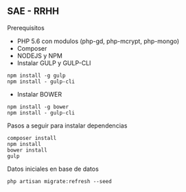 ## SAE - RRHH

Prerequisitos
 - PHP 5.6 con modulos (php-gd, php-mcrypt, php-mongo)
 - Composer
 - NODEJS y NPM
 - Instalar GULP y GULP-CLI
```shell
npm install -g gulp
npm install - gulp-cli
```
- Instalar BOWER
```shell
npm install -g bower
npm install - gulp-cli
```

Pasos a seguir para instalar dependencias

```shell
composer install
npm install
bower install
gulp
```

Datos iniciales en base de datos

```shell
php artisan migrate:refresh --seed
```



